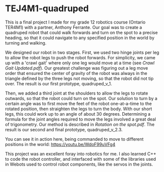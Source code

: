 # TEJ4M1-quadruped

This is a final project I made for my grade 12 robotics course (Ontario TER4M1) with a partner, Anthony Ferrante. Our goal was to create a quadruped robot that could walk forwards and turn on the spot to a precise heading, so that it could navigate to any specified position in the world by turning and walking.

We designed our robot in two stages. First, we used two hinge joints per leg to allow the robot legs to push the robot forwards. For simplicity, we came up with a 'crawl gait' where only one leg would move at a time (see _Crawl Gait Updated.pdf_). Our greatest challenge was figuring out a leg move order that ensured the center of gravity of the robot was always in the triangle defined by the three legs not moving, so that the robot did not tip over. The result is our first prototype, quadruped_v_1.

Then, we added a third joint at the shoulders to allow the legs to rotate outwards, so that the robot could turn on the spot. Our solution to turn by a certain angle was to first move the feet of the robot one-at-a-time to the rotated position, then straighten the legs to turn the body. With our short legs, this could work up to an angle of about 30 degrees. Determining a formula for the joint angles required to move the legs involved a great deal of trigonometry. Our method is described in _Rotation on the spot.pdf_. The result is our second and final prototype, quadruped_v_2.3.

You can see it in action here, being commanded to move to different positions in the world: https://youtu.be/WdoF99uVFg4

This project was an excellent foray into robotics for me. I also learned C++ to code the robot controller, and interfaced with some of the libraries used in Webots used to control robot components, like the servos in the joints.
